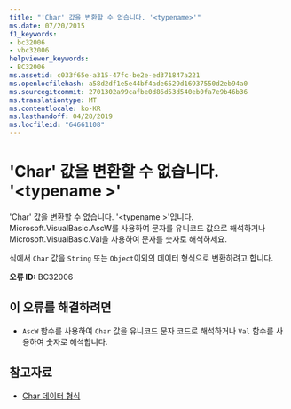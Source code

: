 ```yaml
---
title: "'Char' 값을 변환할 수 없습니다. '<typename>'"
ms.date: 07/20/2015
f1_keywords:
- bc32006
- vbc32006
helpviewer_keywords:
- BC32006
ms.assetid: c033f65e-a315-47fc-be2e-ed371847a221
ms.openlocfilehash: a58d2df1e5e44bf4ade6529d16937550d2eb94a0
ms.sourcegitcommit: 2701302a99cafbe0d86d53d540eb0fa7e9b46b36
ms.translationtype: MT
ms.contentlocale: ko-KR
ms.lasthandoff: 04/28/2019
ms.locfileid: "64661108"
---
```

# <a name="char-values-cannot-be-converted-to-typename"></a>'Char' 값을 변환할 수 없습니다. '\<typename >'
'Char' 값을 변환할 수 없습니다. '\<typename >'입니다. Microsoft.VisualBasic.AscW를 사용하여 문자를 유니코드 값으로 해석하거나 Microsoft.VisualBasic.Val을 사용하여 문자를 숫자로 해석하세요.  
  
 식에서 `Char` 값을 `String` 또는 `Object`이외의 데이터 형식으로 변환하려고 합니다.  
  
 **오류 ID:** BC32006  
  
## <a name="to-correct-this-error"></a>이 오류를 해결하려면  
  
- `AscW` 함수를 사용하여 `Char` 값을 유니코드 문자 코드로 해석하거나 `Val` 함수를 사용하여 숫자로 해석합니다.  
  
## <a name="see-also"></a>참고자료

- [Char 데이터 형식](../../visual-basic/language-reference/data-types/char-data-type.md)
